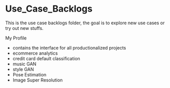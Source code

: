# Use_Case_Backlogs
This is the use case backlogs folder, the goal is to explore new use cases or try out new stuffs.


My Profile 
- contains the interface for all productionalized projects
- ecommerce analytics 
- credit card default classification
- music GAN
- style GAN
- Pose Estimation
- Image Super Resolution
